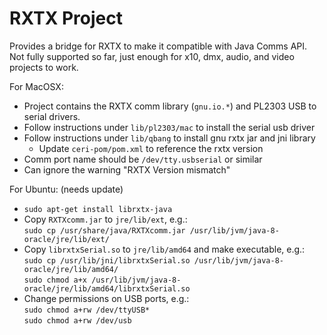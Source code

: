 # RXTX Project

Provides a bridge for RXTX to make it compatible with Java Comms API.  
Not fully supported so far, just enough for x10, dmx, audio, and video projects to work.  

For MacOSX:
- Project contains the RXTX comm library (`gnu.io.*`) and PL2303 USB to serial drivers.
- Follow instructions under `lib/pl2303/mac` to install the serial usb driver
- Follow instructions under `lib/qbang` to install gnu rxtx jar and jni library
  - Update `ceri-pom/pom.xml` to reference the rxtx version
- Comm port name should be `/dev/tty.usbserial` or similar
- Can ignore the warning "RXTX Version mismatch"

For Ubuntu: (needs update)
- `sudo apt-get install librxtx-java`
- Copy `RXTXcomm.jar` to `jre/lib/ext`, e.g.:  
  `sudo cp /usr/share/java/RXTXcomm.jar /usr/lib/jvm/java-8-oracle/jre/lib/ext/`
- Copy `librxtxSerial.so` to `jre/lib/amd64` and make executable, e.g.:  
  `sudo cp /usr/lib/jni/librxtxSerial.so /usr/lib/jvm/java-8-oracle/jre/lib/amd64/`  
  `sudo chmod a+x /usr/lib/jvm/java-8-oracle/jre/lib/amd64/librxtxSerial.so`
- Change permissions on USB ports, e.g.:  
  `sudo chmod a+rw /dev/ttyUSB*`  
  `sudo chmod a+rw /dev/usb`
  